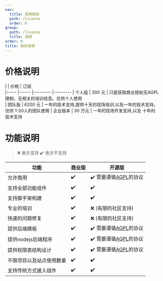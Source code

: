 ```yaml
---
nav:
  title: 商用授权
  path: /license
  order: 0
group:
  path: /license
  title: 说明
order: 0
title: 授权说明
---
```


# 价格说明

|           | 价格               | 订阅     
|-----     |------   |---------  |---------
| 个人版   | 300 元  |   只是获取商业授权无AGPL限制，无相关的培训信息。仅供个人使用               
| 团队版   | 6200 元 |   一年的技术支持,提供十天的现场培训,以及一年的技术支持。仅供 1-20人的团队使用
| 企业版本 | 30 万元  |  一年的现场开发支持,以及 十年的技术支持

# 功能说明 

> ❌ 表示支持 ✔️ 表示不支持


|  功能            | 商业版   | 开源版
|--------          |-------   |---------
|允许商用        | ✔️      | ✔️ 需要遵循[AGPL](https://www.gnu.org/licenses/agpl-3.0.en.html)的协议
|支持全部功能组件 | ✔️      | ✔️
|支持脚手架构建  | ✔️      | ✔️
|专业的培训     | ✔️       | ❌ (有限的社区支持)
|快速的问题修复  | ✔️       | ❌ (有限的社区支持)
|提供后端模板    | ✔️      | ✔️ 需要遵循[AGPL](https://www.gnu.org/licenses/agpl-3.0.en.html)的协议
|提供nodejs后端程序| ✔️     | ✔️ 需要遵循[AGPL](https://www.gnu.org/licenses/agpl-3.0.en.html)的协议
|提供权限表结构设计 | ✔️    | ✔️ 需要遵循[AGPL](https://www.gnu.org/licenses/agpl-3.0.en.html)的协议
|不限项目以及站点使用数量| ✔️ | ✔️
|支持传统方式接入组件 | ✔️    | ✔️
